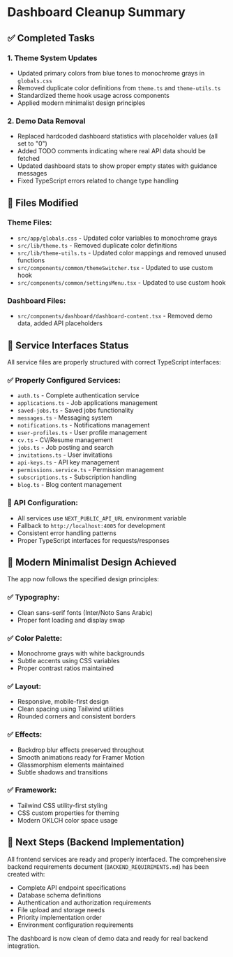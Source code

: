 # Dashboard Cleanup Summary

## ✅ Completed Tasks

### 1. Theme System Updates
- Updated primary colors from blue tones to monochrome grays in `globals.css`
- Removed duplicate color definitions from `theme.ts` and `theme-utils.ts`
- Standardized theme hook usage across components
- Applied modern minimalist design principles

### 2. Demo Data Removal
- Replaced hardcoded dashboard statistics with placeholder values (all set to "0")
- Added TODO comments indicating where real API data should be fetched
- Updated dashboard stats to show proper empty states with guidance messages
- Fixed TypeScript errors related to change type handling

## 📁 Files Modified

### Theme Files:
- `src/app/globals.css` - Updated color variables to monochrome grays
- `src/lib/theme.ts` - Removed duplicate color definitions
- `src/lib/theme-utils.ts` - Updated color mappings and removed unused functions
- `src/components/common/themeSwitcher.tsx` - Updated to use custom hook
- `src/components/common/settingsMenu.tsx` - Updated to use custom hook

### Dashboard Files:
- `src/components/dashboard/dashboard-content.tsx` - Removed demo data, added API placeholders

## 🔧 Service Interfaces Status

All service files are properly structured with correct TypeScript interfaces:

### ✅ Properly Configured Services:
- `auth.ts` - Complete authentication service
- `applications.ts` - Job applications management
- `saved-jobs.ts` - Saved jobs functionality
- `messages.ts` - Messaging system
- `notifications.ts` - Notifications management
- `user-profiles.ts` - User profile management
- `cv.ts` - CV/Resume management
- `jobs.ts` - Job posting and search
- `invitations.ts` - User invitations
- `api-keys.ts` - API key management
- `permissions.service.ts` - Permission management
- `subscriptions.ts` - Subscription handling
- `blog.ts` - Blog content management

### 🔗 API Configuration:
- All services use `NEXT_PUBLIC_API_URL` environment variable
- Fallback to `http://localhost:4005` for development
- Consistent error handling patterns
- Proper TypeScript interfaces for requests/responses

## 🎨 Modern Minimalist Design Achieved

The app now follows the specified design principles:

### ✅ Typography:
- Clean sans-serif fonts (Inter/Noto Sans Arabic)
- Proper font loading and display swap

### ✅ Color Palette:
- Monochrome grays with white backgrounds
- Subtle accents using CSS variables
- Proper contrast ratios maintained

### ✅ Layout:
- Responsive, mobile-first design
- Clean spacing using Tailwind utilities
- Rounded corners and consistent borders

### ✅ Effects:
- Backdrop blur effects preserved throughout
- Smooth animations ready for Framer Motion
- Glassmorphism elements maintained
- Subtle shadows and transitions

### ✅ Framework:
- Tailwind CSS utility-first styling
- CSS custom properties for theming
- Modern OKLCH color space usage

## 🚀 Next Steps (Backend Implementation)

All frontend services are ready and properly interfaced. The comprehensive backend requirements document (`BACKEND_REQUIREMENTS.md`) has been created with:

- Complete API endpoint specifications
- Database schema definitions
- Authentication and authorization requirements
- File upload and storage needs
- Priority implementation order
- Environment configuration requirements

The dashboard is now clean of demo data and ready for real backend integration.